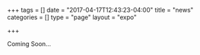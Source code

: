 +++
tags = []
date = "2017-04-17T12:43:23-04:00"
title = "news"
categories = []
type = "page"
layout = "expo"

+++

Coming Soon...